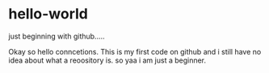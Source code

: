 # hello-world
just beginning with github.....


Okay so hello conncetions. This is my first code on github and i still have no idea about what a reoository is.
so yaa i am just a beginner.
